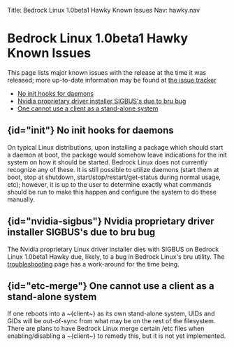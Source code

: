 Title: Bedrock Linux 1.0beta1 Hawky Known Issues
Nav: hawky.nav

# Bedrock Linux 1.0beta1 Hawky Known Issues

This page lists major known issues with the release at the time it was
released; more up-to-date information may be found at [the issue
tracker](https://github.com/bedrocklinux/bedrocklinux-userland/issues?state=open)

- [No init hooks for daemons](#init)
- [Nvidia proprietary driver installer SIGBUS's due to bru bug](#nvidia-sigbus)
- [One cannot use a client as a stand-alone system](#etc-merge)

## {id="init"} No init hooks for daemons

On typical Linux distributions, upon installing a package which should start a
daemon at boot, the package would somehow leave indications for the init system
on how it should be started.  Bedrock Linux does not currently recognize any of
these.  It is still possible to utilize daemons (start them at boot, stop at
shutdown, start/stop/restart/get-status during normal usage, etc); however, it
is up to the user to determine exactly what commands should be run to make this
happen and configure the system to do these manually.

## {id="nvidia-sigbus"} Nvidia proprietary driver installer SIGBUS's due to bru bug

The Nvidia proprietary Linux driver installer dies with SIGBUS on Bedrock Linux
1.0beta1 Hawky due, likely, to a bug in Bedrock Linux's bru utility.  The
[troubleshooting](troubleshooting.html) page has a work-around for the time
being.

## {id="etc-merge"} One cannot use a client as a stand-alone system

If one reboots into a ~{client~} as its own stand-alone system, UIDs and GIDs will
be out-of-sync from what may be on the rest of the filesystem.  There are plans
to have Bedrock Linux merge certain /etc files when enabling/disabling a ~{client~}
to remedy this, but it is not yet implemented.
